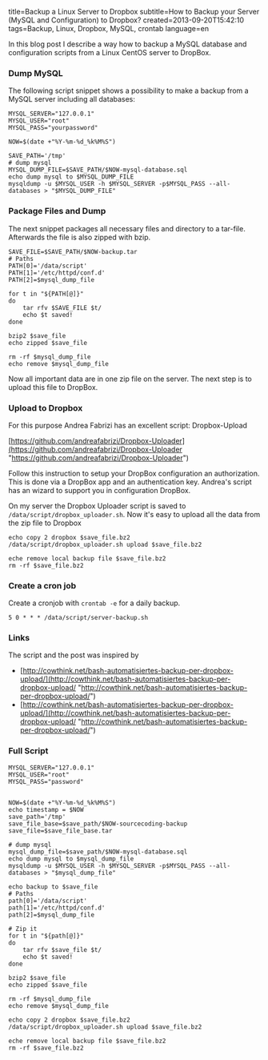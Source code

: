 title=Backup a Linux Server to Dropbox
subtitle=How to Backup your Server (MySQL and Configuration) to Dropbox?
created=2013-09-20T15:42:10
tags=Backup, Linux, Dropbox, MySQL, crontab
language=en

In this blog post I describe a way how to backup a MySQL database and configuration scripts from a Linux CentOS server to DropBox.

### Dump MySQL 

The following script snippet shows a possibility to make a backup from a MySQL server including all databases:

	MYSQL_SERVER="127.0.0.1"
	MYSQL_USER="root"
	MYSQL_PASS="yourpassword"
	
	NOW=$(date +"%Y-%m-%d_%k%M%S")

	SAVE_PATH='/tmp'
	# dump mysql
	MYSQL_DUMP_FILE=$SAVE_PATH/$NOW-mysql-database.sql
	echo dump mysql to $MYSQL_DUMP_FILE
	mysqldump -u $MYSQL_USER -h $MYSQL_SERVER -p$MYSQL_PASS --all-databases > "$MYSQL_DUMP_FILE"

### Package Files and Dump

The next snippet packages all necessary files and directory to a tar-file. Afterwards the file is also zipped with bzip.

	SAVE_FILE=$SAVE_PATH/$NOW-backup.tar
	# Paths
	PATH[0]='/data/script'
	PATH[1]='/etc/httpd/conf.d'
	PATH[2]=$mysql_dump_file
	
	for t in "${PATH[@]}"
	do
	    tar rfv $SAVE_FILE $t/
	    echo $t saved!
	done
	 
	bzip2 $save_file
	echo zipped $save_file
	
	rm -rf $mysql_dump_file
	echo remove $mysql_dump_file

Now all important data are in one zip file on the server. The next step is to upload this file to DropBox.

### Upload to Dropbox
  
For this purpose Andrea Fabrizi has an excellent script: Dropbox-Upload

[https://github.com/andreafabrizi/Dropbox-Uploader](https://github.com/andreafabrizi/Dropbox-Uploader "https://github.com/andreafabrizi/Dropbox-Uploader")

Follow this instruction to setup your DropBox configuration an authorization. This is done via a DropBox app and an authentication key. Andrea's script has an wizard to support you in configuration DropBox.

On my server the Dropbox Uploader script is saved to `/data/script/dropbox_uploader.sh`. Now it's easy to upload all the data from the zip file to Dropbox

	echo copy 2 dropbox $save_file.bz2
	/data/script/dropbox_uploader.sh upload $save_file.bz2
	
	eche remove local backup file $save_file.bz2
	rm -rf $save_file.bz2

### Create a cron job

Create a cronjob with `crontab -e` for a daily backup.

	5 0 * * * /data/script/server-backup.sh

### Links

The script and the post was inspired by 

* [http://cowthink.net/bash-automatisiertes-backup-per-dropbox-upload/](http://cowthink.net/bash-automatisiertes-backup-per-dropbox-upload/ "http://cowthink.net/bash-automatisiertes-backup-per-dropbox-upload/") 
* [http://cowthink.net/bash-automatisiertes-backup-per-dropbox-upload/](http://cowthink.net/bash-automatisiertes-backup-per-dropbox-upload/ "http://cowthink.net/bash-automatisiertes-backup-per-dropbox-upload/")


### Full Script

	MYSQL_SERVER="127.0.0.1"
	MYSQL_USER="root"
	MYSQL_PASS="password"
	
	
	NOW=$(date +"%Y-%m-%d_%k%M%S")
	echo timestamp = $NOW
	save_path='/tmp'
	save_file_base=$save_path/$NOW-sourcecoding-backup
	save_file=$save_file_base.tar
	
	# dump mysql
	mysql_dump_file=$save_path/$NOW-mysql-database.sql
	echo dump mysql to $mysql_dump_file
	mysqldump -u $MYSQL_USER -h $MYSQL_SERVER -p$MYSQL_PASS --all-databases > "$mysql_dump_file"
	
	echo backup to $save_file
	# Paths
	path[0]='/data/script'
	path[1]='/etc/httpd/conf.d'
	path[2]=$mysql_dump_file
	
	# Zip it
	for t in "${path[@]}"
	do
	    tar rfv $save_file $t/
	    echo $t saved!
	done

	bzip2 $save_file
	echo zipped $save_file
	
	rm -rf $mysql_dump_file
	echo remove $mysql_dump_file
	
	echo copy 2 dropbox $save_file.bz2
	/data/script/dropbox_uploader.sh upload $save_file.bz2
	
	eche remove local backup file $save_file.bz2
	rm -rf $save_file.bz2
	